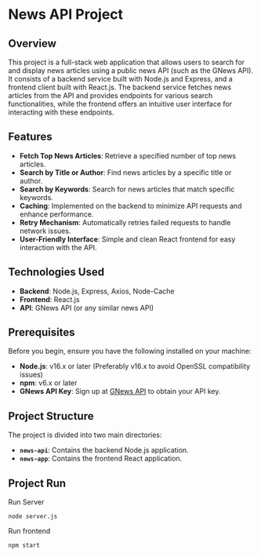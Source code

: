 # News API Project

## Overview

This project is a full-stack web application that allows users to search for and display news articles using a public news API (such as the GNews API). It consists of a backend service built with Node.js and Express, and a frontend client built with React.js. The backend service fetches news articles from the API and provides endpoints for various search functionalities, while the frontend offers an intuitive user interface for interacting with these endpoints.

## Features

- **Fetch Top News Articles**: Retrieve a specified number of top news articles.
- **Search by Title or Author**: Find news articles by a specific title or author.
- **Search by Keywords**: Search for news articles that match specific keywords.
- **Caching**: Implemented on the backend to minimize API requests and enhance performance.
- **Retry Mechanism**: Automatically retries failed requests to handle network issues.
- **User-Friendly Interface**: Simple and clean React frontend for easy interaction with the API.

## Technologies Used

- **Backend**: Node.js, Express, Axios, Node-Cache
- **Frontend**: React.js
- **API**: GNews API (or any similar news API)

## Prerequisites

Before you begin, ensure you have the following installed on your machine:

- **Node.js**: v16.x or later (Preferably v16.x to avoid OpenSSL compatibility issues)
- **npm**: v6.x or later
- **GNews API Key**: Sign up at [GNews API](https://gnews.io/) to obtain your API key.

## Project Structure

The project is divided into two main directories:

- **`news-api`**: Contains the backend Node.js application.
- **`news-app`**: Contains the frontend React application.

## Project Run

Run Server

```node server.js```

Run frontend

```npm start```